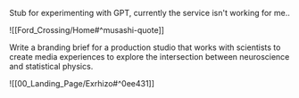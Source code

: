Stub for experimenting with GPT, currently the service isn't working for me..


![[Ford_Crossing/Home#^musashi-quote]]

Write a branding brief for a production studio that works with scientists to create media experiences to explore the intersection between neuroscience and statistical physics.


![[00_Landing_Page/Exrhizo#^0ee431]]